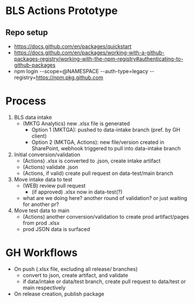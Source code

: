 # BLS Actions Prototype
## Repo setup
- https://docs.github.com/en/packages/quickstart
- https://docs.github.com/en/packages/working-with-a-github-packages-registry/working-with-the-npm-registry#authenticating-to-github-packages
- npm login --scope=@NAMESPACE --auth-type=legacy --registry=https://npm.pkg.github.com
# Process
1. BLS data intake
   - (MKTG Analytics) new .xlsx file is generated
     - Option 1 (MKTGA): pushed to data-intake branch (pref. by GH client)
     - Option 2 (MKTGA, Actions): new file/version created in SharePoint, webhook triggered to pull into data-intake branch
2. Initial conversion/validation
   - (Actions) .xlsx is converted to .json, create intake artifact
   - (Actions) validate .json
   - (Actions, if valid) create pull request on data-test/main branch
3. Move intake data to test
   - (WEB) review pull request
     - (if approved) .xlsx now in data-test(?)
   - what are we doing here? another round of validation? or just waiting for another pr?
4. Move test data to main
   - (Actions) another conversion/validation to create prod artifact/pages from prod .xlsx
   - prod JSON data is surfaced


# GH Workflows
- On push (.xlsx file, excluding all release/ branches)
  - convert to json, create artifact, and validate
  - if data/intake or data/test branch, create pull request to data/test or main respectively
- On release creation, publish package
